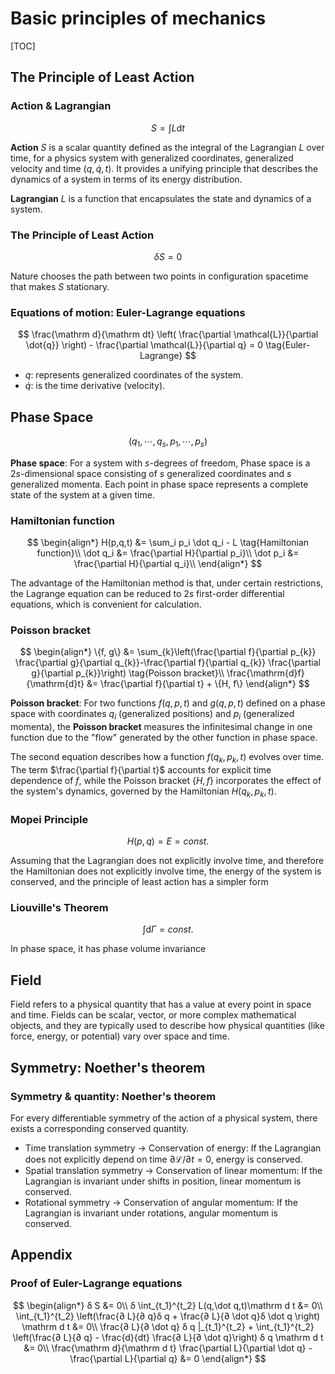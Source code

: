 # Basic principles of mechanics

[TOC]

## The Principle of Least Action

### Action & Lagrangian

$$
S = \int L \mathrm{d} t  \tag{Action }
$$

**Action** $S$ is a scalar quantity defined as the integral of the Lagrangian $L$ over time, for a physics system with generalized coordinates, generalized velocity and time $(q,\dot q,t)$. It provides a unifying principle that describes the dynamics of a system in terms of its energy distribution.

**Lagrangian** $L$ is a function that encapsulates the state and dynamics of a system.

### The Principle of Least Action

$$
\delta S = 0  \tag{Least Action}
$$

Nature chooses the path between two points in configuration spacetime that makes $S$ stationary.

### Equations of motion: Euler-Lagrange equations

$$
\frac{\mathrm d}{\mathrm dt} \left( \frac{\partial \mathcal{L}}{\partial \dot{q}} \right) - \frac{\partial \mathcal{L}}{\partial q} = 0  \tag{Euler-Lagrange}
$$

- $q$: represents generalized coordinates of the system.
- $\dot{q}$: is the time derivative (velocity).

## Phase Space

$$
(q_1, \cdots, q_s, p_1, \cdots, p_s)
$$

**Phase space**: For a system with $s$-degrees of freedom, Phase space is a $2s$-dimensional space consisting of $s$ generalized coordinates and $s$ generalized momenta. Each point in phase space represents a complete state of the system at a given time.


### Hamiltonian function

$$
\begin{align*}
H(p,q,t) &= \sum_i p_i \dot q_i - L \tag{Hamiltonian function}\\
\dot q_i &= \frac{\partial H}{\partial p_i}\\
\dot p_i &= \frac{\partial H}{\partial q_i}\\
\end{align*}
$$

The advantage of the Hamiltonian method is that, under certain restrictions, the Lagrange equation can be reduced to $2s$ first-order differential equations, which is convenient for calculation.

### Poisson bracket

$$
\begin{align*}
\{f, g\} &= \sum_{k}\left(\frac{\partial f}{\partial p_{k}} \frac{\partial g}{\partial q_{k}}-\frac{\partial f}{\partial q_{k}} \frac{\partial g}{\partial p_{k}}\right) \tag{Poisson bracket}\\
\frac{\mathrm{d}f}{\mathrm{d}t} &= \frac{\partial f}{\partial t} + \{H, f\}
\end{align*}
$$

**Poisson bracket**: For two functions $f(q, p, t)$ and $g(q, p, t)$ defined on a phase space with coordinates $q_i$ (generalized positions) and $p_i$ (generalized momenta), the **Poisson bracket** measures the infinitesimal change in one function due to the "flow" generated by the other function in phase space.

The second equation describes how a function $f(q_k, p_k, t)$ evolves over time. The term $\frac{\partial f}{\partial t}$ accounts for explicit time dependence of $f$, while the Poisson bracket $\{H, f\}$ incorporates the effect of the system's dynamics, governed by the Hamiltonian $H(q_k, p_k, t)$.

### Mopei Principle

$$
H(p, q) = E = const.
$$

Assuming that the Lagrangian does not explicitly involve time, and therefore the Hamiltonian does not explicitly involve time, the energy of the system is conserved, and the principle of least action has a simpler form

### Liouville's Theorem

$$
\int \mathrm{d} \Gamma = const.
$$

In phase space, it has phase volume invariance

## Field

Field refers to a physical quantity that has a value at every point in space and time. Fields can be scalar, vector, or more complex mathematical objects, and they are typically used to describe how physical quantities (like force, energy, or potential) vary over space and time.

## Symmetry: Noether's theorem

### Symmetry & quantity: Noether's theorem

For every differentiable symmetry of the action of a physical system, there exists a corresponding conserved quantity.

- Time translation symmetry → Conservation of energy: If the Lagrangian does not explicitly depend on time $\partial \mathcal{L} / \partial t = 0$, energy is conserved.
- Spatial translation symmetry → Conservation of linear momentum: If the Lagrangian is invariant under shifts in position, linear momentum is conserved.
- Rotational symmetry → Conservation of angular momentum: If the Lagrangian is invariant under rotations, angular momentum is conserved.

## Appendix

### Proof of Euler-Lagrange equations

$$
\begin{align*}
  δ S &= 0\\
  δ \int_{t_1}^{t_2} L(q,\dot q,t)\mathrm d t &= 0\\
  \int_{t_1}^{t_2} \left(\frac{∂ L}{∂ q}δ q + \frac{∂ L}{∂ \dot q}δ \dot q \right) \mathrm d t &= 0\\
  \frac{∂ L}{∂ \dot q} δ q |_{t_1}^{t_2} + \int_{t_1}^{t_2} \left(\frac{∂ L}{∂ q} - \frac{d}{dt} \frac{∂ L}{∂ \dot q}\right) δ q \mathrm d t  &= 0\\
  \frac{\mathrm d}{\mathrm d t} \frac{\partial L}{\partial \dot q} - \frac{\partial L}{\partial q} &= 0
  \end{align*}
$$